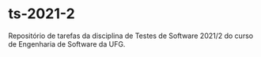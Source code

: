 # ts-2021-2
Repositório de tarefas da disciplina de Testes de Software 2021/2 do curso de Engenharia de Software da UFG.
